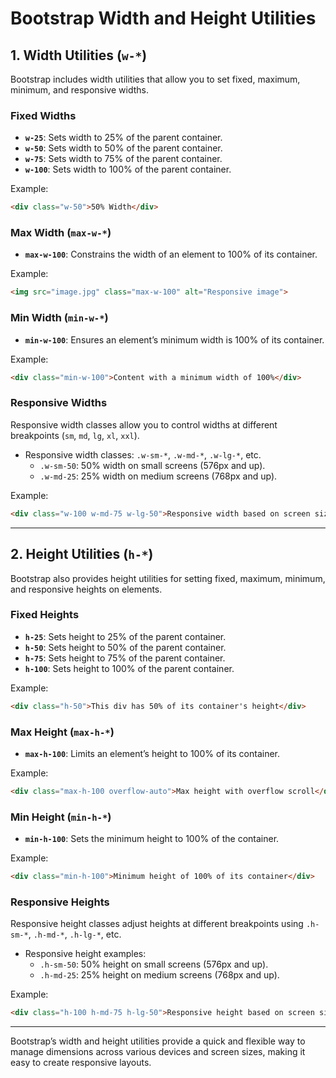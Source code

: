 # Bootstrap Width and Height Utilities

## 1. Width Utilities (`w-*`)

Bootstrap includes width utilities that allow you to set fixed, maximum, minimum, and responsive widths.

### Fixed Widths
- **`w-25`**: Sets width to 25% of the parent container.
- **`w-50`**: Sets width to 50% of the parent container.
- **`w-75`**: Sets width to 75% of the parent container.
- **`w-100`**: Sets width to 100% of the parent container.

Example:

```html
<div class="w-50">50% Width</div>
```

### Max Width (`max-w-*`)
- **`max-w-100`**: Constrains the width of an element to 100% of its container.

Example:

```html
<img src="image.jpg" class="max-w-100" alt="Responsive image">
```

### Min Width (`min-w-*`)
- **`min-w-100`**: Ensures an element’s minimum width is 100% of its container.

Example:

```html
<div class="min-w-100">Content with a minimum width of 100%</div>
```

### Responsive Widths
Responsive width classes allow you to control widths at different breakpoints (`sm`, `md`, `lg`, `xl`, `xxl`).

- Responsive width classes: `.w-sm-*`, `.w-md-*`, `.w-lg-*`, etc.
  - `.w-sm-50`: 50% width on small screens (576px and up).
  - `.w-md-25`: 25% width on medium screens (768px and up).

Example:

```html
<div class="w-100 w-md-75 w-lg-50">Responsive width based on screen size</div>
```

---

## 2. Height Utilities (`h-*`)

Bootstrap also provides height utilities for setting fixed, maximum, minimum, and responsive heights on elements.

### Fixed Heights
- **`h-25`**: Sets height to 25% of the parent container.
- **`h-50`**: Sets height to 50% of the parent container.
- **`h-75`**: Sets height to 75% of the parent container.
- **`h-100`**: Sets height to 100% of the parent container.

Example:

```html
<div class="h-50">This div has 50% of its container's height</div>
```

### Max Height (`max-h-*`)
- **`max-h-100`**: Limits an element’s height to 100% of its container.

Example:

```html
<div class="max-h-100 overflow-auto">Max height with overflow scroll</div>
```

### Min Height (`min-h-*`)
- **`min-h-100`**: Sets the minimum height to 100% of the container.

Example:

```html
<div class="min-h-100">Minimum height of 100% of its container</div>
```

### Responsive Heights
Responsive height classes adjust heights at different breakpoints using `.h-sm-*`, `.h-md-*`, `.h-lg-*`, etc.

- Responsive height examples:
  - `.h-sm-50`: 50% height on small screens (576px and up).
  - `.h-md-25`: 25% height on medium screens (768px and up).

Example:

```html
<div class="h-100 h-md-75 h-lg-50">Responsive height based on screen size</div>
```

---

Bootstrap’s width and height utilities provide a quick and flexible way to manage dimensions across various devices and screen sizes, making it easy to create responsive layouts.